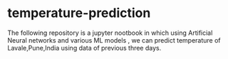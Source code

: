 # temperature-prediction
The following repository is a jupyter nootbook in which using Artificial Neural networks and various ML models , we can predict temperature of Lavale,Pune,India using data of previous three days.
